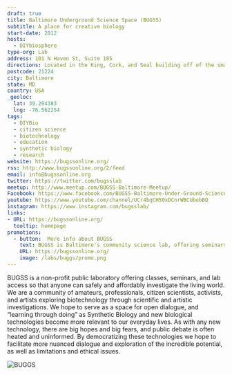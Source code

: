 ```yaml
---
draft: true
title: Baltimore Underground Science Space (BUGSS)
subtitle: A place for creative biology
start-date: 2012
hosts:
  - DIYbiosphere
type-org: Lab
address: 101 N Haven St, Suite 105
directions: Located in the King, Cork, and Seal building off of the smaller gated parking lot at the north end of the building.
postcode: 21224
city: Baltimore
state: MD
country: USA
_geoloc:
  lat: 39.294383
  lng: -76.562254
tags:
  - DIYBio
  - citizen science
  - biotechnology
  - education
  - synthetic biology
  - research
website: https://bugssonline.org/
rss: http://www.bugssonline.org/2/feed
email: info@bugssonline.org
twitter: https://twitter.com/bugsslab
meetup: http://www.meetup.com/BUGSS-Baltimore-Meetup/
Facebook: https://www.facebook.com/BUGSS-Baltimore-Under-Ground-Science-Space-275707269195705/
youtube: https://www.youtube.com/channel/UCr4bqCH50xDCnrWBCUbobBQ
instagram: https://www.instagram.com/bugsslab/
links:
- URL: https://bugssonline.org/
  tooltip: homepage
promotions:
  - button:  More info about BUGSS
    text: BUGSS is Baltimore's community science lab, offering seminars, courses, and an open lab space for both amateurs and professionals.
    URL: https://bugssonline.org/
    image: /labs/buggs/promo.png
---
```


BUGSS is a non-profit public laboratory offering classes, seminars, and lab access so that anyone can safely and affordably investigate the living world. We are a community of amateurs, professionals, citizen
scientists, activists, and artists exploring biotechnology through scientific and artistic investigations. We hope to serve as a space for open dialogue, and “learning through doing” as Synthetic Biology and new biological technologies become more relevant to our everyday lives. As with any new technology, there are big hopes and big fears, and public debate is often heated and uninformed. By democratizing these technologies we hope to facilitate more nuanced dialogue and exploration of the incredible potential, as well as limitations and ethical issues.

<img src="https://sphere.diybio.org/labs/bugss/header.png" class="ui image fluid small-padded" alt="BUGGS" />
